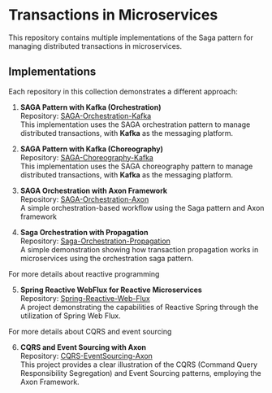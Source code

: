 # Transactions in Microservices

This repository contains multiple implementations of the Saga pattern for managing distributed transactions in microservices.

## Implementations

Each repository in this collection demonstrates a different approach:

1. **SAGA Pattern with Kafka (Orchestration)**  
   Repository: [SAGA-Orchestration-Kafka](https://github.com/ELMILYASS/SAGA-Orchestration-Kafka)  
   This implementation uses the SAGA orchestration pattern to manage distributed transactions, with **Kafka** as the messaging platform.

2. **SAGA Pattern with Kafka (Choreography)**  
   Repository: [SAGA-Choreography-Kafka](https://github.com/ELMILYASS/SAGA-Choreography-Kafka)  
   This implementation uses the SAGA choreography pattern to manage distributed transactions, with **Kafka** as the messaging platform.

3. **SAGA Orchestration with Axon Framework**  
   Repository: [SAGA-Orchestration-Axon](https://github.com/ELMILYASS/SAGA-Orchestration-Axon)  
   A simple orchestration-based workflow using the Saga pattern and Axon framework

4. **Saga Orchestration with Propagation**  
   Repository: [Saga-Orchestration-Propagation](https://github.com/ELMILYASS/Saga-Orchestration-Propagation)  
   A simple demonstration showing how transaction propagation works in microservices using the orchestration saga pattern.

For more details about reactive programming

5. **Spring Reactive WebFlux for Reactive Microservices**  
   Repository: [Spring-Reactive-Web-Flux](https://github.com/ELMILYASS/Spring-Reactive-Web-Flux)  
   A project demonstrating the capabilities of Reactive Spring through the utilization of Spring Web Flux.

For more details about CQRS and event sourcing

6. **CQRS and Event Sourcing with Axon**  
   Repository: [CQRS-EventSourcing-Axon](https://github.com/ELMILYASS/CQRS-EventSourcing-Axon)  
   This project provides a clear illustration of the CQRS (Command Query Responsibility Segregation) and Event Sourcing patterns, employing the Axon Framework.
